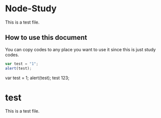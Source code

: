 # Node-Study #
This is a test file.

## How to use this document ##
You can copy codes to any place you want to use it since this is just study codes.

```javascript
var test = "1";
alert(test);
```


   var test = 1;
   alert(test);
     test 123;


# test #
This is a test file.


